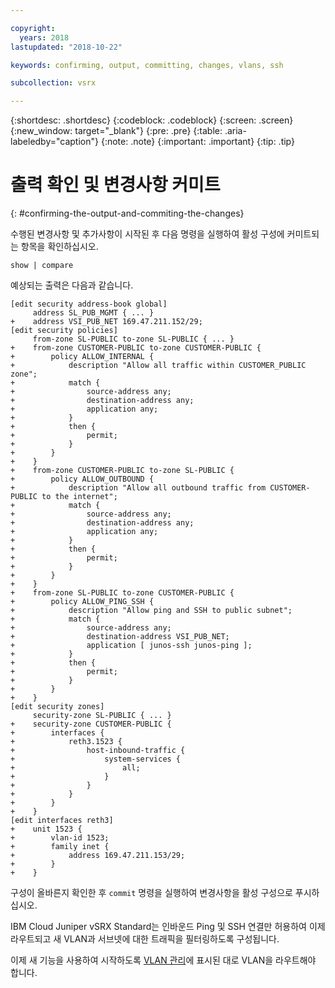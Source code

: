 ```yaml
---

copyright:
  years: 2018
lastupdated: "2018-10-22"

keywords: confirming, output, committing, changes, vlans, ssh

subcollection: vsrx

---
```


{:shortdesc: .shortdesc}
{:codeblock: .codeblock}
{:screen: .screen}
{:new_window: target="_blank"}
{:pre: .pre}
{:table: .aria-labeledby="caption"}
{:note: .note}
{:important: .important}
{:tip: .tip}

# 출력 확인 및 변경사항 커미트
{: #confirming-the-output-and-commiting-the-changes}

수행된 변경사항 및 추가사항이 시작된 후 다음 명령을 실행하여 활성 구성에 커미트되는 항목을 확인하십시오.

```
show | compare
```

예상되는 출력은 다음과 같습니다.

```
[edit security address-book global]
     address SL_PUB_MGMT { ... }
+    address VSI_PUB_NET 169.47.211.152/29;
[edit security policies]
     from-zone SL-PUBLIC to-zone SL-PUBLIC { ... }
+    from-zone CUSTOMER-PUBLIC to-zone CUSTOMER-PUBLIC {
+        policy ALLOW_INTERNAL {
+            description "Allow all traffic within CUSTOMER_PUBLIC zone";
+            match {
+                source-address any;
+                destination-address any;
+                application any;
+            }
+            then {
+                permit;
+            }
+        }
+    }
+    from-zone CUSTOMER-PUBLIC to-zone SL-PUBLIC {
+        policy ALLOW_OUTBOUND {
+            description "Allow all outbound traffic from CUSTOMER-PUBLIC to the internet";
+            match {
+                source-address any;
+                destination-address any;
+                application any;
+            }
+            then {
+                permit;
+            }
+        }
+    }
+    from-zone SL-PUBLIC to-zone CUSTOMER-PUBLIC {
+        policy ALLOW_PING_SSH {
+            description "Allow ping and SSH to public subnet";
+            match {
+                source-address any;
+                destination-address VSI_PUB_NET;
+                application [ junos-ssh junos-ping ];
+            }
+            then {
+                permit;
+            }
+        }
+    }
[edit security zones]
     security-zone SL-PUBLIC { ... }
+    security-zone CUSTOMER-PUBLIC {
+        interfaces {
+            reth3.1523 {
+                host-inbound-traffic {
+                    system-services {
+                        all;
+                    }
+                }
+            }                          
+        }
+    }
[edit interfaces reth3]
+    unit 1523 {
+        vlan-id 1523;
+        family inet {
+            address 169.47.211.153/29;
+        }
+    }
```

구성이 올바른지 확인한 후 `commit` 명령을 실행하여 변경사항을 활성 구성으로 푸시하십시오.

IBM Cloud Juniper vSRX Standard는 인바운드 Ping 및 SSH 연결만 허용하여 이제 라우트되고 새 VLAN과 서브넷에 대한 트래픽을 필터링하도록 구성됩니다.

이제 새 기능을 사용하여 시작하도록 [VLAN 관리](/docs/infrastructure/vsrx?topic=vsrx-managing-ibm-vlans)에 표시된 대로 VLAN을 라우트해야 합니다.
